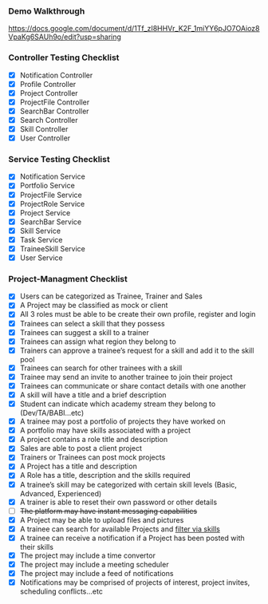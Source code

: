 ### Demo Walkthrough
https://docs.google.com/document/d/1Tf_zI8HHVr_K2F_1miYY6pJO7OAioz8VpaKg6SAUh9o/edit?usp=sharing

### Controller Testing Checklist
- [x] Notification Controller
- [x] Profile Controller
- [x] Project Controller
- [x] ProjectFile Controller
- [x] SearchBar Controller
- [x] Search Controller
- [x] Skill Controller
- [x] User Controller

### Service Testing Checklist
- [x] Notification Service
- [x] Portfolio Service
- [x] ProjectFile Service
- [x] ProjectRole Service
- [x] Project Service
- [x] SearchBar Service
- [x] Skill Service
- [x] Task Service
- [x] TraineeSkill Service
- [x] User Service

### Project-Managment Checklist

- [x]  Users can be categorized as Trainee, Trainer and Sales
- [x] A Project may be classified as mock or client
- [x] All 3 roles must be able to be create their own profile, register and login
- [x] Trainees can select a skill that they possess
- [x] Trainees can suggest a skill to a trainer
- [x] Trainees can assign what region they belong to
- [x] Trainers can approve a trainee’s request for a skill and add it to the skill pool
- [x] Trainees can search for other trainees with a skill
- [x] Trainee may send an invite to another trainee to join their project
- [x] Trainees can communicate or share contact details with one another
- [x] A skill will have a title and a brief description
- [x] Student can indicate which academy stream they belong to (Dev/TA/BABI...etc)
- [x] A trainee may post a portfolio of projects they have worked on
- [x] A portfolio may have skills associated with a project
- [x] A project contains a role title and description
- [x] Sales are able to post a client project
- [x] Trainers or Trainees can post mock projects
- [x] A Project has a title and description
- [x] A Role has a title, description and the skills required
- [x] A trainee’s skill may be categorized with certain skill levels (Basic, Advanced, Experienced)
- [x] A trainer is able to reset their own password or other details
- [ ] ~~The platform may have instant messaging capabilities~~
- [x] A Project may be able to upload files and pictures
- [x] A trainee can search for available Projects and  <ins>filter via skills</ins>
- [x] A trainee can receive a notification if a Project has been posted with their skills
- [x] The project may include a time convertor
- [x] The project may include a meeting scheduler
- [x] The project may include a feed of notifications
- [x] Notifications may be comprised of projects of interest, project invites, scheduling conflicts...etc
